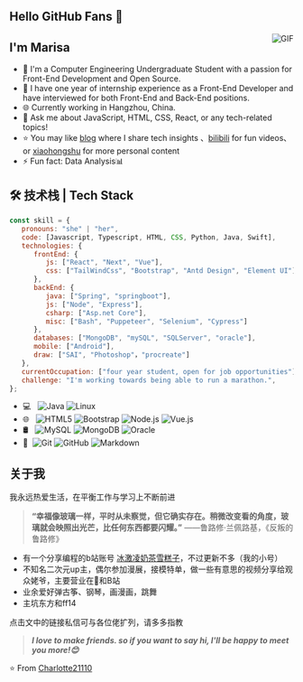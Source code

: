 ## Hello GitHub Fans 👋

<img align="right" alt="GIF" src="https://raw.githubusercontent.com/JoeyBling/JoeyBling/master/pic/pusheencode.gif" />

## I'm Marisa

- 🌱 I'm a Computer Engineering Undergraduate Student with a passion for Front-End Development and Open Source.
- 🎯 I have one year of internship experience as a Front-End Developer and have interviewed for both Front-End and Back-End positions.
- 🌐 Currently working in Hangzhou, China.
- 💬 Ask me about JavaScript, HTML, CSS, React, or any tech-related topics!
- ⭐ You may like [blog](https://charlotte21110.github.io/) where I share tech insights 、[bilibili](https://space.bilibili.com/109323848) for fun videos、or [xiaohongshu](https://www.xiaohongshu.com/user/profile/5f1cd330000000000101e6c1) for more personal content
- ⚡ Fun fact: Data Analysis📊

## 🛠 技术栈 | Tech Stack

```js
const skill = {
   pronouns: "she" | "her",
   code: [Javascript, Typescript, HTML, CSS, Python, Java, Swift],
   technologies: {
      frontEnd: {
         js: ["React", "Next", "Vue"],
         css: ["TailWindCss", "Bootstrap", "Antd Design", "Element UI"]
      },
      backEnd: {
         java: ["Spring", "springboot"],
         js: ["Node", "Express"],
         csharp: ["Asp.net Core"],
         misc: ["Bash", "Puppeteer", "Selenium", "Cypress"]
      },
      databases: ["MongoDB", "mySQL", "SQLServer", "oracle"],
      mobile: ["Android"],
      draw: ["SAI", "Photoshop"，"procreate"]
   },
   currentOccupation: ["four year student, open for job opportunities"],
   challenge: "I'm working towards being able to run a marathon.",
};
```




- 💻 &#160; ![Java](https://img.shields.io/badge/-Java-333333?style=flat&logo=Java&logoColor=007396)
![Linux](https://img.shields.io/badge/-Linux-333333?style=flat&logo=Linux&logoColor=FCC624)
- 🌐 &#160; ![HTML5](https://img.shields.io/badge/-HTML5-333333?style=flat&logo=HTML5)
![Bootstrap](https://img.shields.io/badge/-Bootstrap-333333?style=flat&logo=bootstrap&logoColor=563D7C)
![Node.js](https://img.shields.io/badge/-Node.js-333333?style=flat&logo=node.js)
![Vue.js](https://img.shields.io/badge/-VueJS-333333?style=flat&logo=Vue.js)
- 🛢 &#160; ![MySQL](https://img.shields.io/badge/-MySQL-333333?style=flat&logo=mysql)
![MongoDB](https://img.shields.io/badge/-MongoDB-333333?style=flat&logo=mongodb)
![Oracle](https://img.shields.io/badge/-Oracle-333333?style=flat&logo=Oracle)
- 🔧 &#160;![Git](https://img.shields.io/badge/-Git-333333?style=flat&logo=git)
![GitHub](https://img.shields.io/badge/-GitHub-333333?style=flat&logo=github)
![Markdown](https://img.shields.io/badge/-Markdown-333333?style=flat&logo=markdown)

<!-- ## 开源项目
- [小红书官网模仿](https://github.com/Charlotte21110/RedBook)
- [影视交流分享平台-前端](https://github.com/Charlotte21110/FilmVueProject)
- [ai问答LLM组件](https://github.com/Charlotte21110/byteDanceLLM) -->

## 关于我

我永远热爱生活，在平衡工作与学习上不断前进

> **“幸福像玻璃一样，平时从未察觉，但它确实存在。稍微改变看的角度，玻璃就会映照出光芒，比任何东西都要闪耀。”**
> ——鲁路修·兰佩路基，《反叛的鲁路修》

- 有一个分享编程的b站账号 [冰激凌奶茶雪糕子](https://space.bilibili.com/3546386433837296)，不过更新不多（我的小号）
- 不知名二次元up主，偶尔参加漫展，接模特单，做一些有意思的视频分享给观众姥爷，主要营业在🍠和B站
- 业余爱好弹古筝、钢琴，画漫画，跳舞
- 主坑东方和ff14

<!-- <img align="center" alt="我的生活照" src="./image/my.jpg" /> -->

点击文中的链接私信可与各位佬扩列，请多多指教

> ***I love to make friends. so if you want to say hi, I'll be happy to meet you more!😊***

⭐️ From [Charlotte21110](https://github.com/Charlotte21110)